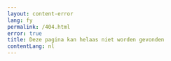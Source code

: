 ```yaml
---
layout: content-error
lang: fy
permalink: /404.html
error: true
title: Deze pagina kan helaas niet worden gevonden
contentLang: nl
---
```

